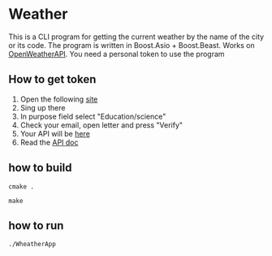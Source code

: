 # Weather

This is a CLI program for getting the current weather by the name of the city or its code.
The program is written in Boost.Asio + Boost.Beast. Works on [OpenWeatherAPI](https://openweathermap.org/).
You need a personal token to use the program

## How to get token
1. Open the following [site](https://home.openweathermap.org/users/sign_up)
2. Sing up there
3. In purpose field select "Education/science"
4. Check your email, open letter and press "Verify"
5. Your API will be [here](https://home.openweathermap.org/api_keys)
6. Read the [API doc](https://openweathermap.org/current)

## how to build

`cmake .`

`make`

## how to run

`./WheatherApp`

